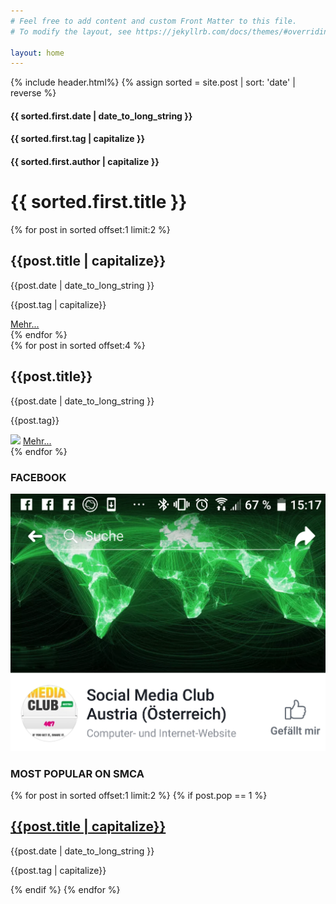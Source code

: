 ```yaml
---
# Feel free to add content and custom Front Matter to this file.
# To modify the layout, see https://jekyllrb.com/docs/themes/#overriding-theme-defaults

layout: home
---
```

{% include header.html%}
{% assign sorted = site.post | sort: 'date' | reverse %}
<div id="new-post">
    <div class="top-header">
        <h4>{{ sorted.first.date | date_to_long_string }}</h4>
        <h4>{{ sorted.first.tag | capitalize }}</h4>
        <h4>{{ sorted.first.author | capitalize }}</h4>
    </div>
    <h1>{{ sorted.first.title }}</h1>
    <div class="top-img" style="background-image:url('{{ sorted.first.img }}')"></div>
</div>
<div class="tp-border"></div>
<div class="pop-posts">
    {% for post in sorted offset:1 limit:2 %}
    <div class="pop-post">
        <h2>{{post.title | capitalize}}</h2>
        <div class="pop-header">
            <p>{{post.date | date_to_long_string }}</p>
            <p>{{post.tag | capitalize}}</p>
        </div>
        <div class="pop-img" style="background-image:url('{{post.img}}')"></div>
        <a href="{{post.url}}">Mehr...</a>
    </div>
    {% endfor %}
</div>
<div class="tp-border"></div>
<div class="bottom-content">
    <div class="bottom-posts">
        {% for post in sorted offset:4 %}
        <div class="post">
            <h2>{{post.title}}</h2>
            <div class="bottom-header">
                <p>{{post.date | date_to_long_string }}</p>
                <p>{{post.tag}}</p>
            </div>
            <img src="{{post.img}}">
            <a href="{{post.url}}">Mehr...</a>
        </div>
        {% endfor %}
    </div>
    <div class="side-bar">
        <div class="fb-cont">
            <h3>FACEBOOK</h3>
            <a href="https://www.facebook.com/smClubAustria/"><img src="/img/fb.png"></a>
        </div>
        <div class="side-posts">
            <h3>MOST POPULAR ON SMCA</h3>
            {% for post in sorted offset:1 limit:2 %}
            {% if post.pop == 1 %}
            <div class="side-post">
                <a href="{{post.url}}"><div class="side-img" style="background-image:url('{{post.img}}')"></div></a>
                <a href="{{post.url}}"><h2>{{post.title | capitalize}}</h2></a>
                <div class="side-header">
                    <p>{{post.date | date_to_long_string }}</p>
                    <p>{{post.tag | capitalize}}</p>
                </div>
            </div>
            {% endif %}
            {% endfor %}
        </div>
    </div>
</div>